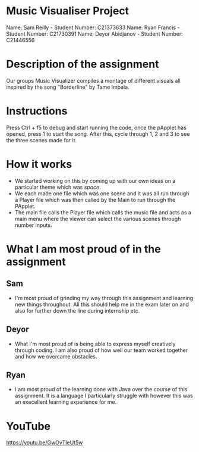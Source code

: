 # Music Visualiser Project
Name: Sam Reilly - Student Number: C21373633
Name: Ryan Francis - Student Number: C21730391
Name: Deyor Abidjanov - Student Number: C21446556

# Description of the assignment
Our groups Music Visualizer compiles a montage of different visuals all inspired by the song "Borderline" by Tame Impala.

# Instructions
Press Ctrl + f5 to debug and start running the code, once the pApplet has opened, press 1 to start the song. After this, cycle through 1, 2 and 3 to see the three scenes made for it.

# How it works
- We started working on this by coming up with our own ideas on a particular theme which was *space*.
- We each made one file which was one scene and it was all run through a Player file which was then called by the Main to run through the PApplet.
- The main file calls the Player file which calls the music file and acts as a main menu where the viewer can select the various scenes through number inputs.

# What I am most proud of in the assignment
## Sam
- I'm most proud of grinding my way through this assignment and learning new things throughout. All this should help me in the exam later on and also for further down the line during internship etc. 

## Deyor
- What I'm most proud of is being able to express myself creatively through coding. I am also proud of how well our team worked together and how we overcame obstacles.

## Ryan
- I am most proud of the learning done with Java over the course of this assignment. It is a language I particularly struggle with however this was an execellent learning experience for me.

# YouTube
https://youtu.be/GwOvTIeUt5w